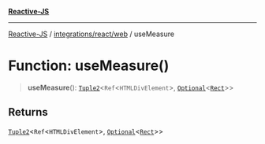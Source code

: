 [**Reactive-JS**](../../../../README.md)

***

[Reactive-JS](../../../../README.md) / [integrations/react/web](../README.md) / useMeasure

# Function: useMeasure()

> **useMeasure**(): [`Tuple2`](../../../../functions/type-aliases/Tuple2.md)\<`Ref`\<`HTMLDivElement`\>, [`Optional`](../../../../functions/type-aliases/Optional.md)\<[`Rect`](../../../web/interfaces/Rect.md)\>\>

## Returns

[`Tuple2`](../../../../functions/type-aliases/Tuple2.md)\<`Ref`\<`HTMLDivElement`\>, [`Optional`](../../../../functions/type-aliases/Optional.md)\<[`Rect`](../../../web/interfaces/Rect.md)\>\>
